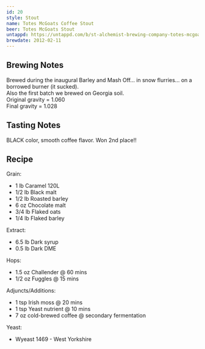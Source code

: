 ```yaml
---
id: 20
style: Stout
name: Totes McGoats Coffee Stout
beer: Totes McGoats Stout
untappd: https://untappd.com/b/st-alchemist-brewing-company-totes-mcgoats-coffee-stout/464747
brewdate: 2012-02-11
---
```

## Brewing Notes
Brewed during the inaugural Barley and Mash Off... in snow flurries... on a borrowed burner (it sucked).  
Also the first batch we brewed on Georgia soil.  
Original gravity = 1.060  
Final gravity = 1.028

## Tasting Notes
BLACK color, smooth coffee flavor. Won 2nd place!!  

## Recipe
Grain:

  + 1 lb Caramel 120L
  + 1/2 lb Black malt
  + 1/2 lb Roasted barley
  + 6 oz Chocolate malt
  + 3/4 lb Flaked oats
  + 1/4 lb Flaked barley

Extract:

  + 6.5 lb Dark syrup
  + 0.5 lb Dark DME

Hops:

  + 1.5 oz Challender @ 60 mins
  + 1/2 oz Fuggles @ 15 mins

Adjuncts/Additions:

  + 1 tsp Irish moss @ 20 mins
  + 1 tsp Yeast nutrient @ 10 mins
  + 7 oz cold-brewed coffee @ secondary fermentation

Yeast:

  + Wyeast 1469 - West Yorkshire
